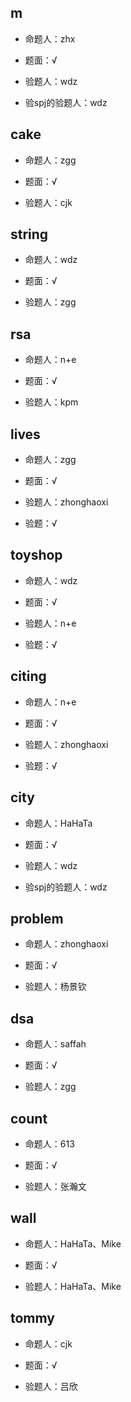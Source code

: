 ## m

* 命题人：zhx

* 题面：√

* 验题人：wdz

* 验spj的验题人：wdz

## cake

* 命题人：zgg

* 题面：√

* 验题人：cjk

## string

* 命题人：wdz

* 题面：√

* 验题人：zgg

## rsa

* 命题人：n+e

* 题面：√

* 验题人：kpm

## lives

* 命题人：zgg

* 题面：√

* 验题人：zhonghaoxi

* 验题：√

## toyshop

* 命题人：wdz

* 题面：√

* 验题人：n+e

* 验题：√

## citing

* 命题人：n+e

* 题面：√

* 验题人：zhonghaoxi

* 验题：√

## city

* 命题人：HaHaTa

* 题面：√

* 验题人：wdz

* 验spj的验题人：wdz

## problem

* 命题人：zhonghaoxi

* 题面：√

* 验题人：杨景钦

## dsa

* 命题人：saffah

* 题面：√

* 验题人：zgg

## count

* 命题人：613

* 题面：√

* 验题人：张瀚文

## wall

* 命题人：HaHaTa、Mike

* 题面：√

* 验题人：HaHaTa、Mike

## tommy

* 命题人：cjk

* 题面：√

* 验题人：吕欣

